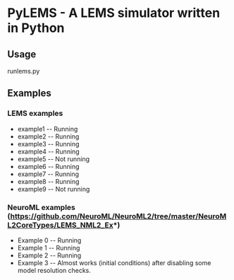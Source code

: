 # PyLEMS - A LEMS simulator written in Python

## Usage
runlems.py <LEMS file>

## Examples
### LEMS examples
+ example1 -- Running
+ example2 -- Running
+ example3 -- Running
+ example4 -- Running
+ example5 -- Not running
+ example6 -- Running
+ example7 -- Running
+ example8 -- Running
+ example9 -- Not running

### NeuroML examples (https://github.com/NeuroML/NeuroML2/tree/master/NeuroML2CoreTypes/LEMS_NML2_Ex*)
+ Example 0 -- Running
+ Example 1 -- Running
+ Example 2 -- Running
+ Example 3 -- Almost works (initial conditions) after disabling some model resolution checks.